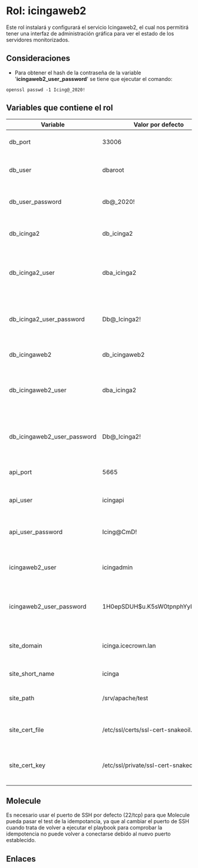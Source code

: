 # Rol: icingaweb2

Este rol instalará y configurará el servicio Icingaweb2, el cual nos permitirá tener una interfaz de administración gráfica para ver el estado de los servidores monitorizados.


## Consideraciones

* Para obtener el hash de la contraseña de la variable '**icingaweb2_user_password**' se tiene que ejecutar el comando:

```
openssl passwd -1 Icing@_2020!
```


## Variables que contiene el rol

| Variable | Valor por defecto | Descripción |
|----------|-------------------|-------------|
| db_port | 33006 | Puerto de la base de datos |
| db_user | dbaroot | Nombre de usuario de la base de datos |
| db_user_password | db@_2020! | Contraseña del usuario de la base de datos |
| db_icinga2 | db_icinga2 | Nombre de la base de datos de Icinga2 |
| db_icinga2_user | dba_icinga2 | Nombre del usuario administrador de la base de datos de Icinga2 |
| db_icinga2_user_password | Db@_Icinga2! | Contraseña del usuario administrador de la base de datos de Icinga2 |
| db_icingaweb2 | db_icingaweb2 | Nombre de la base de Icingaweb2 |
| db_icingaweb2_user | dba_icinga2 | Nombre del usuario administrador de la base de datos de Icinga2 |
| db_icingaweb2_user_password | Db@_Icinga2! | Contraseña del usuario administrador de la base de datos de Icinga2 |
| api_port | 5665 | Puerto de la API de Icinga2 |
| api_user | icingapi | Nombre del usuario de la API de Icinga2 |
| api_user_password | Icing@CmD! | Contraseña del usuario de la API de Icinga2 |
| icingaweb2_user | icingadmin | Nombre del usuario de la interfaz gráfica de Icingaweb2 |
| icingaweb2_user_password | $1$H0epSDUH$u.K5sW0tpnphYyICj55Oy/ | Contraseña del usuario de la interfaz gráfica de Icingaweb2 |
| site_domain | icinga.icecrown.lan | Nombre del dominio en el cual escuchará Apache |
| site_short_name | icinga | Nombre del subdominio |
| site_path | /srv/apache/test | Directorio donde se alojará el sitio web |
| site_cert_file | /etc/ssl/certs/ssl-cert-snakeoil.pem | Ruta al certificado para el dominio |
| site_cert_key | /etc/ssl/private/ssl-cert-snakeoil.key | Ruta a la clave del certificado para el dominio |


## Molecule

Es necesario usar el puerto de SSH por defecto (22/tcp) para que Molecule pueda pasar el test de la idempotancia, ya que al cambiar el puerto de SSH cuando trata de volver a ejecutar el playbook para comprobar la idempotencia no puede volver a conectarse debido al nuevo puerto establecido.


## Enlaces

